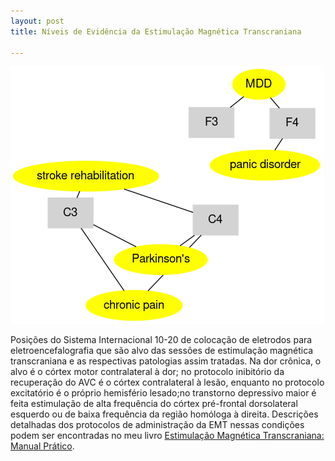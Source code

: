 ```yaml
---
layout: post
title: Níveis de Evidência da Estimulação Magnética Transcraniana

---
```

![ ](/images/graph.png)

Posições do Sistema Internacional 10-20 de colocação de eletrodos para eletroencefalografia que são alvo das sessões de estimulação magnética transcraniana e as respectivas patologias assim tratadas. Na dor crônica, o alvo é o córtex motor contralateral à dor; no protocolo inibitório da recuperação do AVC é o córtex contralateral à lesão, enquanto no protocolo excitatório é o próprio hemisfério lesado;no transtorno depressivo maior é feita estimulação de alta frequência do córtex pré-frontal dorsolateral esquerdo ou de baixa frequência da região homóloga à direita.
Descrições detalhadas dos protocolos de administração da EMT nessas condições podem ser encontradas no  meu livro [Estimulação Magnética Transcraniana: Manual Prático](https://clubedeautores.com.br/livro/estimulacao-magnetica-transcraniana-2).





